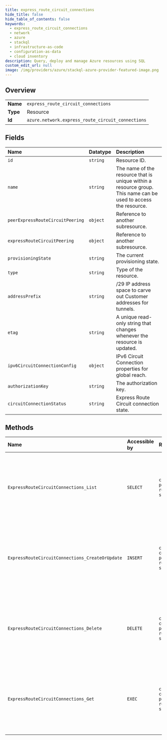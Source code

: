 ```yaml
---
title: express_route_circuit_connections
hide_title: false
hide_table_of_contents: false
keywords:
  - express_route_circuit_connections
  - network
  - azure    
  - stackql
  - infrastructure-as-code
  - configuration-as-data
  - cloud inventory
description: Query, deploy and manage Azure resources using SQL
custom_edit_url: null
image: /img/providers/azure/stackql-azure-provider-featured-image.png
---
```

  
    

## Overview
<table><tbody>
<tr><td><b>Name</b></td><td><code>express_route_circuit_connections</code></td></tr>
<tr><td><b>Type</b></td><td>Resource</td></tr>
<tr><td><b>Id</b></td><td><code>azure.network.express_route_circuit_connections</code></td></tr>
</tbody></table>

## Fields
| Name | Datatype | Description |
|:-----|:---------|:------------|
| `id` | `string` | Resource ID. |
| `name` | `string` | The name of the resource that is unique within a resource group. This name can be used to access the resource. |
| `peerExpressRouteCircuitPeering` | `object` | Reference to another subresource. |
| `expressRouteCircuitPeering` | `object` | Reference to another subresource. |
| `provisioningState` | `string` | The current provisioning state. |
| `type` | `string` | Type of the resource. |
| `addressPrefix` | `string` | /29 IP address space to carve out Customer addresses for tunnels. |
| `etag` | `string` | A unique read-only string that changes whenever the resource is updated. |
| `ipv6CircuitConnectionConfig` | `object` | IPv6 Circuit Connection properties for global reach. |
| `authorizationKey` | `string` | The authorization key. |
| `circuitConnectionStatus` | `string` | Express Route Circuit connection state. |
## Methods
| Name | Accessible by | Required Params | Description |
|:-----|:--------------|:----------------|:------------|
| `ExpressRouteCircuitConnections_List` | `SELECT` | `circuitName, peeringName, resourceGroupName, subscriptionId` | Gets all global reach connections associated with a private peering in an express route circuit. |
| `ExpressRouteCircuitConnections_CreateOrUpdate` | `INSERT` | `circuitName, connectionName, peeringName, resourceGroupName, subscriptionId` | Creates or updates a Express Route Circuit Connection in the specified express route circuits. |
| `ExpressRouteCircuitConnections_Delete` | `DELETE` | `circuitName, connectionName, peeringName, resourceGroupName, subscriptionId` | Deletes the specified Express Route Circuit Connection from the specified express route circuit. |
| `ExpressRouteCircuitConnections_Get` | `EXEC` | `circuitName, connectionName, peeringName, resourceGroupName, subscriptionId` | Gets the specified Express Route Circuit Connection from the specified express route circuit. |
